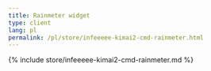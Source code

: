 ```yaml
---
title: Rainmeter widget
type: client
lang: pl
permalink: /pl/store/infeeeee-kimai2-cmd-rainmeter.html
---
```


{% include store/infeeeee-kimai2-cmd-rainmeter.md %}
